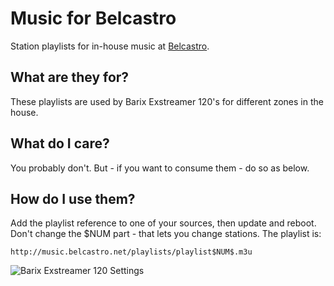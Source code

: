 Music for Belcastro
================
Station playlists for in-house music at [Belcastro](http://becastro.net/).

What are they for?
------------------

These playlists are used by Barix Exstreamer 120's for different zones in the house.

What do I care?
---------------

You probably don't. But - if you want to consume them - do so as below.

How do I use them?
------------------

Add the playlist reference to one of your sources, then update and reboot.
Don't change the $NUM part - that lets you change stations.
The playlist is:

    http://music.belcastro.net/playlists/playlist$NUM$.m3u

![Barix Exstreamer 120 Settings](http://music.belcastro.net/images/barix_exstreamer_120_settings.png)
